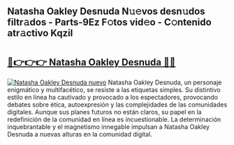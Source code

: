 ## Natasha Oakley Desnuda N𝚞𝚎vos desn𝚞dos filtr𝚊dos - Parts-9Ez F𝚘tos vid𝚎o - C𝚘ntenido atr𝚊ctivo Kqzil

# <h2><a href="http://mba3kb.tromn.icu/?c=Natasha+Oakley+Desnuda">🔗👉👉👉 Natasha Oakley Desnuda 🔗🔗</a></h2>

[![Natasha Oakley Desnuda nuevo](https://i.imgur.com/pEAQMta.gif)](http://mba3kb.tromn.icu/?c=Natasha+Oakley+Desnuda)
Natasha Oakley Desnuda, un personaje enigmático y multifacético, se resiste a las etiquetas simples. Su distintivo estilo en línea ha cautivado y provocado a los espectadores, provocando debates sobre ética, autoexpresión y las complejidades de las comunidades digitales. Aunque sus planes futuros no están claros, su papel en la redefinición de la comunidad en línea es incuestionable. La determinación inquebrantable y el magnetismo innegable impulsan a Natasha Oakley Desnuda a nuevas alturas en la comunidad digital.
